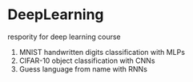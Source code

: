 # DeepLearning
respority for deep learning course

1. MNIST handwritten digits classification with MLPs
2. CIFAR-10 object classification with CNNs
3. Guess language from name with RNNs